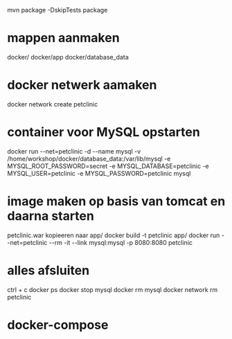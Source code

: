 mvn package -DskipTests package

# mappen aanmaken
docker/
docker/app
docker/database_data

# docker netwerk aamaken
docker network create petclinic

# container voor MySQL opstarten
docker run --net=petclinic -d --name mysql -v /home/workshop/docker/database_data:/var/lib/mysql -e MYSQL_ROOT_PASSWORD=secret -e MYSQL_DATABASE=petclinic -e MYSQL_USER=petclinic -e MYSQL_PASSWORD=petclinic mysql

# image maken op basis van tomcat en daarna starten
petclinic.war kopieeren naar app/ 
docker build -t petclinic app/
docker run --net=petclinic --rm -it --link mysql:mysql -p 8080:8080 petclinic

# alles afsluiten
ctrl + c
docker ps
docker stop mysql
docker rm mysql
docker network rm petclinic

# docker-compose